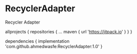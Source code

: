 # RecyclerAdapter
Recycler Adapter

allprojects {
		repositories {
			...
			maven { url 'https://jitpack.io' }
		}
	}

dependencies {
	        implementation 'com.github.ahmedwasfe:RecyclerAdapter:1.0'
	}
   
